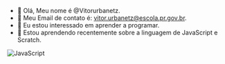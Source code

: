 - 👋 Olá, Meu nome é @Vitorurbanetz.
- 📧 Meu Email de contato é: vitor.urbanetz@escola.pr.gov.br.
- 👀 Eu estou interessado em aprender a programar.
- 🌱 Estou aprendendo recentemente sobre a linguagem de JavaScript e Scratch.

![JavaScript](https://img.shields.io/badge/javascript-%23323330.svg?style=for-the-badge&logo=javascript&logoColor=%23F7DF1E)

<!---
Vitorurbanetz/Vitorurbanetz is a ✨ special ✨ repository because its `README.md` (this file) appears on your GitHub profile.
You can click the Preview link to take a look at your changes.
--->
